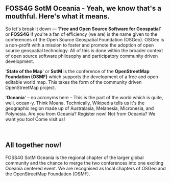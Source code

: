 ## FOSS4G SotM Oceania - Yeah, we know that's a mouthful. Here's what it means.

So let's break it down — '**Free and Open Source Software for Geospatial**' or **FOSS4G**
if you're a fan of efficiency (we are) is the name given to the conferences of the Open
Source Geospatial Foundation (OSGeo). OSGeo is a non-profit with a mission to foster and
promote the adoption of open source geospatial technology. All of this is done within
the broader context of open source software philosophy and participatory community
driven development.

'**State of the Map**' or **SotM** is the conference of the **OpenStreetMap Foundation (OSMF)** which supports the development of a free and open editable
world map. This takes the form of the community driven OpenStreetMap project.

'**Oceania**' – no acronyms here – This is the part of the world which is
quite, well, ocean-y. Think Moana. Technically, Wikipedia tells us it's the
geographic region made up of Australasia, Melanesia, Micronesia, and Polynesia.
Are you from Oceania? Register now! Not from Oceania? We want you too! Come visit us!

<br>

## All together now!

FOSS4G SotM Oceania is the regional chapter of the larger global community
and the chance to merge the two conferences into one exciting Oceania centered
event. We are recognised as local chapters of OSGeo and the OpenStreetMap
Foundation (OSMF).

